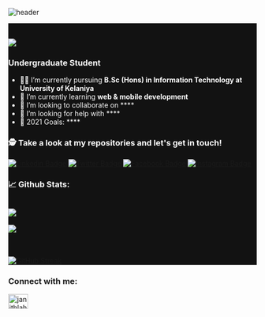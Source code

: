 
![header](https://user-images.githubusercontent.com/88109775/141090079-cd100807-5426-4ca8-bcbf-b1bd3a6a15ec.jpg)













<div style="background-color:#121212">
<div style="color:#fff">

<br>

![](https://komarev.com/ghpvc/?username=janithlahirukariyawasam&color=blue)<br>

### Undergraduate Student<br>

- 👨‍🏭 I’m currently pursuing **B.Sc (Hons) in Information Technology at University of Kelaniya** <br>
- 🏫 I’m currently learning **web & mobile development** <br>
- 🙌 I’m looking to collaborate on **** <br>
- 🤔 I’m looking for help with ****<br>
- 🥅 2021 Goals: **** <br>


### 🕵 Take a look at my repositories and let's get in touch!<br>


[![Linkedin Badge](https://img.shields.io/badge/--blue?style=flat-square&logo=Linkedin&logoColor=white&link=https://www.linkedin.com/in//)](https://www.linkedin.com/in//) 
[![Twitter Badge](https://img.shields.io/badge/-@-1ca0f1?style=flat-square&labelColor=1ca0f1&logo=twitter&logoColor=white&link=https://twitter.com/)](https://twitter.com/) 
[![Facebook Badge](https://img.shields.io/badge/--3b5998?style=flat-square&labelColor=3b5998&logo=facebook&logoColor=white&link=https://www.facebook.com/)](https://www.facebook.com/) 
[![Instagram Badge](https://img.shields.io/badge/-@-E4405F?style=flat-square&logo=instagram&logoColor=white&link=https://www.instagram.com/)](https://www.instagram.com/) 


### 📈 Github Stats:


<br>
<a href="https://github.com/janithlahirukariyawasam">
<img align="center" src="https://github-readme-stats.vercel.app/api?username=janithlahirukariyawasam&show_icons=true&include_all_commits=true&theme=vision-friendly-dark&count_private=true">
</a>
<br><br>
<a href="https://github.com/remcohalman/github-readme-stats">
<img align="center" src="https://github-readme-stats.anuraghazra1.vercel.app/api/top-langs/?username=janithlahirukariyawasam&layout=compact&theme=vision-friendly-dark" />
</a>
<br>
<br><br>

[![GitHub Streak](https://github-readme-streak-stats.herokuapp.com/?user=janithlahirukariyawasam&theme=dark)](https://git.io/streak-stats)

</div>
</div>

<h3 align="left">Connect with me:</h3>
<p align="left">
<a href="https://www.linkedin.com/in/janith-lahiru-kariyawasam-6124301b7/" target="blank"><img align="center" src="https://raw.githubusercontent.com/rahuldkjain/github-profile-readme-generator/master/src/images/icons/Social/linked-in-alt.svg" alt="janithlahirukariyawasam" height="30" width="40" /></a> 
</p>

